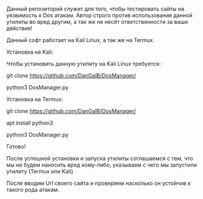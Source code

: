 Данный репозиторий служит для того, чтобы тестировать сайты на уязвимость к Dos атакам. Автор строго против использования данной утилиты во вред другим, а так же не несёт ответственности за ваши действия!

Данный софт работает на Kali Linux, а так же на Termux.

Установка на Kali:

Чтобы установить данную утилиту на Kali Linux требуется:

git clone https://github.com/DanGalB/DosManager/

python3 DosManager.py

Установка на Termux:

git clone https://github.com/DanGalB/DosManager/

apt install python3 

python3 DosManager.py

Готово!

После успешной установки и запуска утилиты соглашаемся с тем, что мы не будем наносить вред кому-либо, указываем с чего мы запустили утилиту (Termux или Kali)

После вводим Url своего сайта и проверяем насколько он устойчив к такого рода атакам.
